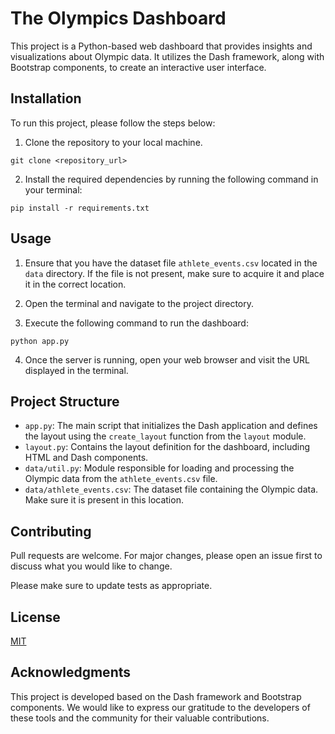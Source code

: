 # The Olympics Dashboard

This project is a Python-based web dashboard that provides insights and visualizations about Olympic data. It utilizes the Dash framework, along with Bootstrap components, to create an interactive user interface.

## Installation

To run this project, please follow the steps below:

1. Clone the repository to your local machine.

```
git clone <repository_url>
```

2. Install the required dependencies by running the following command in your terminal:

```
pip install -r requirements.txt
```

## Usage

1. Ensure that you have the dataset file `athlete_events.csv` located in the `data` directory. If the file is not present, make sure to acquire it and place it in the correct location.

2. Open the terminal and navigate to the project directory.

3. Execute the following command to run the dashboard:

```
python app.py
```

4. Once the server is running, open your web browser and visit the URL displayed in the terminal.

## Project Structure

- `app.py`: The main script that initializes the Dash application and defines the layout using the `create_layout` function from the `layout` module.
- `layout.py`: Contains the layout definition for the dashboard, including HTML and Dash components.
- `data/util.py`: Module responsible for loading and processing the Olympic data from the `athlete_events.csv` file.
- `data/athlete_events.csv`: The dataset file containing the Olympic data. Make sure it is present in this location.

## Contributing

Pull requests are welcome. For major changes, please open an issue first to discuss what you would like to change.

Please make sure to update tests as appropriate.

## License

[MIT](https://opensource.org/licenses/MIT)

## Acknowledgments

This project is developed based on the Dash framework and Bootstrap components. We would like to express our gratitude to the developers of these tools and the community for their valuable contributions.
